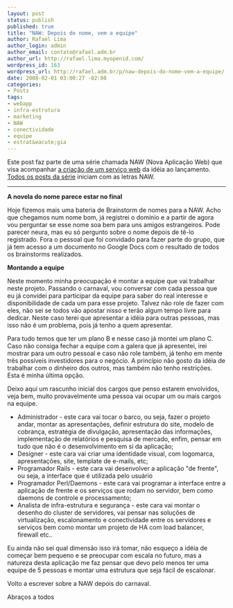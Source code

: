 ```yaml
--- 
layout: post
status: publish
published: true
title: "NAW: Depois do nome, vem a equipe"
author: Rafael Lima
author_login: admin
author_email: contato@rafael.adm.br
author_url: http://rafael.lima.myopenid.com/
wordpress_id: 163
wordpress_url: http://rafael.adm.br/p/naw-depois-do-nome-vem-a-equipe/
date: 2008-02-01 03:00:27 -02:00
categories: 
- Posts
tags: 
- webapp
- infra-estrutura
- marketing
- NAW
- conectividade
- equipe
- estrat&eacute;gia
---
```

Este post faz parte de uma s&eacute;rie chamada NAW (Nova Aplica&ccedil;&atilde;o Web) que visa acompanhar <a href="http://rafael.adm.br/p/que-tal-acompanhar-o-nascimento-de-um-servico-web/">a cria&ccedil;&atilde;o de um servi&ccedil;o web</a> da id&eacute;ia ao lan&ccedil;amento. <a href="http://rafael.adm.br/tag/naw">Todos os posts da s&eacute;rie</a> iniciam com as letras NAW.
<hr />
<span style="font-weight: bold">A novela do nome parece estar no final</span>

Hoje fizemos mais uma bateria de Brainstorm de nomes para a NAW. Acho que  chegamos num nome bom, j&aacute; registrei o dom&iacute;nio e a partir de agora vou perguntar se esse nome soa bem para uns amigos estrangeiros. Pode parecer neura, mas eu s&oacute; pergunto sobre o nome depois de t&ecirc;-lo registrado. Fora o pessoal que foi convidado para fazer parte do grupo, que j&aacute; tem acesso a um documento no Google Docs com o resultado de todos os brainstorms realizados.

<span style="font-weight: bold">Montando a equipe</span>

Neste momento minha preocupa&ccedil;&atilde;o &eacute; montar a equipe que vai trabalhar neste projeto. Passando o carnaval, vou conversar com cada pessoa que eu j&aacute; convidei para participar da equipe para saber do real interesse e disponibilidade de cada um para esse projeto.
Talvez n&atilde;o role de fazer com eles, n&atilde;o sei se todos v&atilde;o apostar nisso e ter&atilde;o algum tempo livre para dedicar. Neste caso terei que apresentar a id&eacute;ia para outras pessoas, mas isso n&atilde;o &eacute; um problema, pois j&aacute; tenho a quem apresentar.

Para tudo temos que ter um plano B e nesse caso j&aacute; montei um plano C. Caso n&atilde;o consiga fechar a equipe com a galera que j&aacute; apresentei, irei mostrar para um outro pessoal e caso n&atilde;o role tamb&eacute;m, j&aacute; tenho em mente tr&ecirc;s poss&iacute;veis investidores para o neg&oacute;cio. A princ&iacute;pio n&atilde;o gosto da id&eacute;ia de trabalhar com o dinheiro dos outros, mas tamb&eacute;m n&atilde;o tenho restri&ccedil;&otilde;es. Esta &eacute; minha &uacute;ltima op&ccedil;&atilde;o.

Deixo aqui um rascunho inicial dos cargos que penso estarem envolvidos, veja bem, muito provavelmente uma pessoa vai ocupar um ou mais cargos na equipe.
<ul>
	<li>Administrador - este cara vai tocar o barco, ou seja, fazer o projeto andar, montar as apresenta&ccedil;&otilde;es, definir estrutura do site, modelo de cobran&ccedil;a, estrat&eacute;gia de divulga&ccedil;&atilde;o, apresenta&ccedil;&atilde;o das informa&ccedil;&otilde;es, implementa&ccedil;&atilde;o de relat&oacute;rios e pesquisa de mercado, enfim, pensar em tudo que n&atilde;o &eacute; o desenvolvimento em si da aplica&ccedil;&atilde;o;</li>
	<li>Designer - este cara vai criar uma identidade visual, com logomarca, apresenta&ccedil;&otilde;es, site, template de e-mails, etc;</li>
	<li>Programador Rails - este cara vai desenvolver a aplica&ccedil;&atilde;o "de frente", ou seja, a interface que &eacute; utilizada pelo usu&aacute;rio</li>
	<li>Programador Perl/Daemons - este cara vai programar a interface entre a aplica&ccedil;&atilde;o de frente e os servi&ccedil;os que rodam no servidor, bem como daemons de controle e processamento;</li>
	<li>Analista de infra-estrutura e seguran&ccedil;a - este cara vai montar o desenho do cluster de servidores, vai pensar nas solu&ccedil;&otilde;es de virtualiza&ccedil;&atilde;o, escalonamento e conectividade entre os servidores e servi&ccedil;os bem como montar um projeto de HA com load balancer, firewall etc..</li>
</ul>
Eu ainda n&atilde;o sei qual dimens&atilde;o isso ir&aacute; tomar, n&atilde;o esque&ccedil;o a id&eacute;ia de come&ccedil;ar bem pequeno e se preocupar com escala no futuro, mas a natureza desta aplica&ccedil;&atilde;o me faz pensar que devo pelo menos ter uma equipe de 5 pessoas e montar uma estrutura que seja f&aacute;cil de escalonar.

Volto a escrever sobre a NAW depois do carnaval.

Abra&ccedil;os a todos
